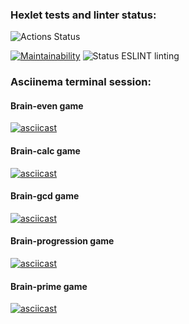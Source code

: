 ### Hexlet tests and linter status:
![Actions Status](https://github.com/korolmaria/frontend-project-lvl1/workflows/hexlet-check/badge.svg)


[![Maintainability](https://api.codeclimate.com/v1/badges/a99a88d28ad37a79dbf6/maintainability)](https://codeclimate.com/github/korolmaria/frontend-project-lvl1/maintainability) ![Status ESLINT linting](https://github.com/korolmaria/frontend-project-lvl1/workflows/EslintStatus/badge.svg)

### Asciinema terminal session:
#### Brain-even game
[![asciicast](https://asciinema.org/a/kHmZ02YrSpDsiRh2SWeJkjhuD.svg)](https://asciinema.org/a/kHmZ02YrSpDsiRh2SWeJkjhuD)
#### Brain-calc game
[![asciicast](https://asciinema.org/a/FDpFVvO26BVALYnnXorLeeS77.svg)](https://asciinema.org/a/FDpFVvO26BVALYnnXorLeeS77)
#### Brain-gcd game
[![asciicast](https://asciinema.org/a/c7CjB8bNqaqZkP71P6A4cybVM.svg)](https://asciinema.org/a/c7CjB8bNqaqZkP71P6A4cybVM)
#### Brain-progression game
[![asciicast](https://asciinema.org/a/2LsGgBcLMvqMR65Id2oA7PArF.svg)](https://asciinema.org/a/2LsGgBcLMvqMR65Id2oA7PArF)
#### Brain-prime game
[![asciicast](https://asciinema.org/a/ehAxORiBgc5oUZpPzTlUHdUev.svg)](https://asciinema.org/a/ehAxORiBgc5oUZpPzTlUHdUev)
